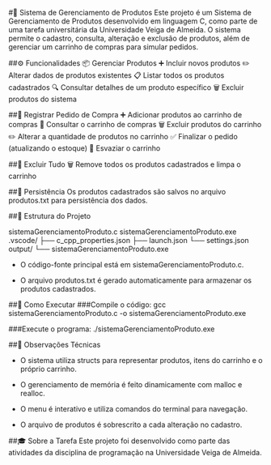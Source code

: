 #🛒 Sistema de Gerenciamento de Produtos
Este projeto é um Sistema de Gerenciamento de Produtos desenvolvido em linguagem C, como parte de uma tarefa universitária da Universidade Veiga de Almeida.
O sistema permite o cadastro, consulta, alteração e exclusão de produtos, além de gerenciar um carrinho de compras para simular pedidos.

##⚙️ Funcionalidades
📦 Gerenciar Produtos
➕ Incluir novos produtos
✏️ Alterar dados de produtos existentes
📋 Listar todos os produtos cadastrados
🔍 Consultar detalhes de um produto específico
🗑️ Excluir produtos do sistema

##🛒 Registrar Pedido de Compra
➕ Adicionar produtos ao carrinho de compras
📄 Consultar o carrinho de compras
🗑️ Excluir produtos do carrinho
✏️ Alterar a quantidade de produtos no carrinho
✅ Finalizar o pedido (atualizando o estoque)
🧹 Esvaziar o carrinho

##🧹 Excluir Tudo
🗑️ Remove todos os produtos cadastrados e limpa o carrinho

##💾 Persistência
Os produtos cadastrados são salvos no arquivo produtos.txt para persistência dos dados.

##📁 Estrutura do Projeto

  sistemaGerenciamentoProduto.c
  sistemaGerenciamentoProduto.exe
  .vscode/
    ├── c_cpp_properties.json
    ├── launch.json
    └── settings.json
  output/
    └── sistemaGerenciamentoProduto.exe

- O código-fonte principal está em sistemaGerenciamentoProduto.c.

- O arquivo produtos.txt é gerado automaticamente para armazenar os produtos cadastrados.

##🚀 Como Executar
###Compile o código:
  gcc sistemaGerenciamentoProduto.c -o sistemaGerenciamentoProduto.exe
  
###Execute o programa:
  ./sistemaGerenciamentoProduto.exe

##📝 Observações Técnicas
- O sistema utiliza structs para representar produtos, itens do carrinho e o próprio carrinho.

- O gerenciamento de memória é feito dinamicamente com malloc e realloc.

- O menu é interativo e utiliza comandos do terminal para navegação.

- O arquivo de produtos é sobrescrito a cada alteração no cadastro.

##🎓 Sobre a Tarefa
Este projeto foi desenvolvido como parte das atividades da disciplina de programação na Universidade Veiga de Almeida.
